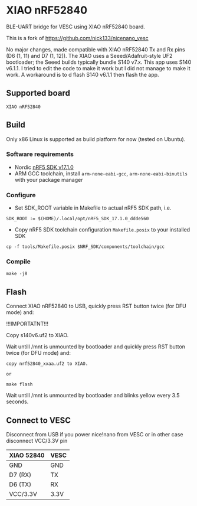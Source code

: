 # XIAO nRF52840

BLE-UART bridge for VESC using XIAO nRF52840 board.

This is a fork of https://github.com/nick133/nicenano_vesc

No major changes, made compatible with XIAO nRF52840 Tx and Rx pins (D6 (1, 11) and D7 (1, 12)).
The XIAO uses a Seeed/Adafruit-style UF2 bootloader; the Seeed builds typically bundle S140 v7.x.
This app uses S140 v6.1.1. I tried to edit the code to make it work but I did not manage to make it work.
A workaround is to d flash S140 v6.1.1 then flash the app.


## Supported board

`XIAO nRF52840`

## Build

Only x86 Linux is supported as build platform for now (tested on Ubuntu).

### Software requirements

* Nordic [nRF5 SDK v17.1.0](https://www.nordicsemi.com/Products/Development-software/nRF5-SDK/Download)
* ARM GCC toolchain, install `arm-none-eabi-gcc`, `arm-none-eabi-binutils` with your package manager

### Configure

* Set SDK_ROOT variable in Makefile to actual nRF5 SDK path, i.e.

```
SDK_ROOT := $(HOME)/.local/opt/nRF5_SDK_17.1.0_ddde560
```

* Copy nRF5 SDK toolchain configuration `Makefile.posix` to your installed SDK

```
cp -f tools/Makefile.posix $NRF_SDK/components/toolchain/gcc
```

### Compile

```
make -j8
```

## Flash

Connect XIAO nRF52840 to USB, quickly press RST button twice (for DFU mode) and:

!!!IMPORTATNT!!!

Copy s140v6.uf2 to XIAO.

Wait untill /mnt is unmounted by bootloader and quickly press RST button twice (for DFU mode) and:

```
copy nrf52840_xxaa.uf2 to XIAO.

or

make flash 
```

Wait untill /mnt is unmounted by bootloader and blinks yellow every 3.5 seconds.

## Connect to VESC

Disconnect from USB if you power nice!nano from VESC or in other case disconnect VCC/3.3V pin

| XIAO 52840 | VESC
|------------|-----------
| GND        | GND
| D7 (RX)    | TX
| D6 (TX)    | RX
| VCC/3.3V   | 3.3V
